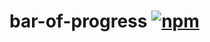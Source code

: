# bar-of-progress [![npm](https://img.shields.io/npm/v/@badrap/bar-of-progress.svgg)](https://www.npmjs.com/package/@badrap/bar-of-progress)
